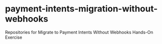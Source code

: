 # payment-intents-migration-without-webhooks
Repositories for Migrate to Payment Intents Without Webhooks Hands-On Exercise
